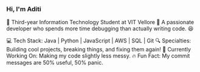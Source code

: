 ### Hi, I'm Aditi 

🪷 Third-year Information Technology Student at VIT Vellore
🥭 A passionate developer who spends more time debugging than actually writing code. 😆

💻 Tech Stack: Java | Python | JavaScript | AWS | SQL | Git
🔍 Specialties: Building cool projects, breaking things, and fixing them again!
📌 Currently Working On: Making my code slightly less messy.
🔥 Fun Fact: My commit messages are 50% useful, 50% panic.
